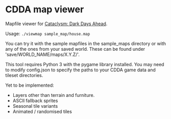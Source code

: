 CDDA map viewer
===============

Mapfile viewer for [Cataclysm: Dark Days Ahead](https://cataclysmdda.org/).

Usage: `./viewmap sample_map/house.map`

You can try it with the sample mapfiles in the sample_maps directory or with any of the ones from your saved world.
These can be found under 'save/WORLD_NAME/maps/X.Y.Z/'.

This tool requires Python 3 with the pygame library installed. You may need to modify config.json to specify the paths
to your CDDA game data and tileset directories.

Yet to be implemented:

- Layers other than terrain and furniture.
- ASCII fallback sprites
- Seasonal tile variants
- Animated / randomised tiles
